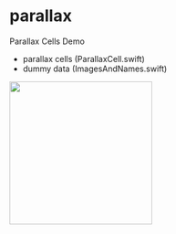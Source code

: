 # parallax
Parallax Cells Demo

- parallax cells (ParallaxCell.swift)
- dummy data (ImagesAndNames.swift)

<img src="Screenshot.gif" width=250>
